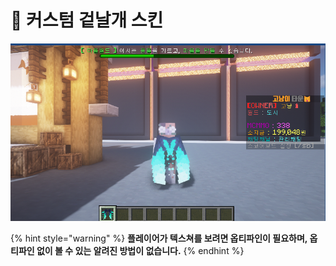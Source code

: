 # 🐶 커스텀 겉날개 스킨



![](<../../../../.gitbook/assets/image (9) (1) (1).png>)

{% hint style="warning" %}
**플레이어가 텍스쳐를 보려면 옵티파인이 필요하며, 옵티파인 없이 볼 수 있는 알려진 방법이 없습니다.**&#x20;
{% endhint %}
